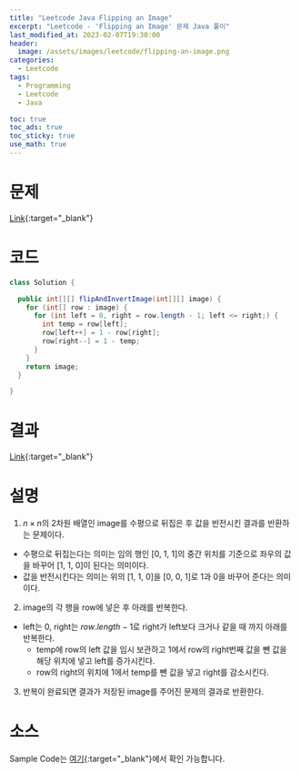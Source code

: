 ```yaml
---
title: "Leetcode Java Flipping an Image"
excerpt: "Leetcode - 'Flipping an Image' 문제 Java 풀이"
last_modified_at: 2023-02-07T19:30:00
header:
  image: /assets/images/leetcode/flipping-an-image.png
categories:
  - Leetcode
tags:
  - Programming
  - Leetcode
  - Java

toc: true
toc_ads: true
toc_sticky: true
use_math: true
---
```

# 문제
[Link](https://leetcode.com/problems/flipping-an-image){:target="_blank"}

# 코드
```java
class Solution {

  public int[][] flipAndInvertImage(int[][] image) {
    for (int[] row : image) {
      for (int left = 0, right = row.length - 1; left <= right;) {
        int temp = row[left];
        row[left++] = 1 - row[right];
        row[right--] = 1 - temp;
      }
    }
    return image;
  }

}
```

# 결과
[Link](https://leetcode.com/problems/positions-of-large-groups/submissions/893261283/){:target="_blank"}

# 설명
1. $n \times n$의 2차원 배열인 image를 수평으로 뒤집은 후 값을 반전시킨 결과를 반환하는 문제이다.
- 수평으로 뒤집는다는 의미는 임의 행인 [0, 1, 1]의 중간 위치를 기준으로 좌우의 값을 바꾸어 [1, 1, 0]이 된다는 의미이다.
- 값을 반전시킨다는 의미는 위의 [1, 1, 0]을 [0, 0, 1]로 1과 0을 바꾸어 준다는 의미이다.

2. image의 각 행을 row에 넣은 후 아래를 반복한다.
- left는 0, right는 $row.length - 1$로 right가 left보다 크거나 같을 때 까지 아래를 반복한다.
  - temp에 row의 left 값을 임시 보관하고 1에서 row의 right번째 값을 뺀 값을 해당 위치에 넣고 left를 증가시킨다.
  - row의 right의 위치에 1에서 temp를 뺀 값을 넣고 right를 감소시킨다.

3. 반복이 완료되면 결과가 저장된 image를 주어진 문제의 결과로 반환한다.

# 소스
Sample Code는 [여기](https://github.com/GracefulSoul/leetcode/blob/master/src/main/java/gracefulsoul/problems/FlippingAnImage.java){:target="_blank"}에서 확인 가능합니다.